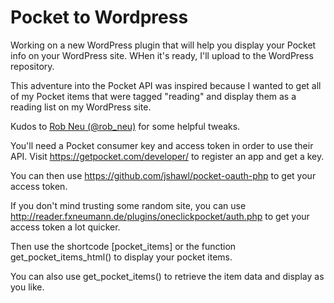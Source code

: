 # Pocket to Wordpress
Working on a new WordPress plugin that will help you display your Pocket info on your WordPress site. WHen it's ready, I'll upload to the WordPress repository.

This adventure into the Pocket API was inspired because I wanted to get all of my Pocket items that were tagged "reading" and display them as a reading list on my WordPress site.

Kudos to [Rob Neu (@rob_neu)](https://twitter.com/rob_neu) for some helpful tweaks.

You'll need a Pocket consumer key and access token in order to use their API. Visit https://getpocket.com/developer/ to register an app and get a key.

You can then use https://github.com/jshawl/pocket-oauth-php to get your access token.

If you don't mind trusting some random site, you can use http://reader.fxneumann.de/plugins/oneclickpocket/auth.php to get your access token a lot quicker.

Then use the shortcode [pocket_items] or the function get_pocket_items_html() to display your pocket items.

You can also use get_pocket_items() to retrieve the item data and display as you like.
